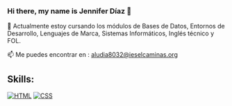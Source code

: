 ### Hi there, my name is Jennifer Díaz 👋

<!--
**diaz-jennifer/diaz-jennifer** is a ✨ _special_ ✨ repository because its `README.md` (this file) appears on your GitHub profile.-->

🌱 Actualmente estoy cursando los módulos de Bases de Datos, Entornos de Desarrollo, Lenguajes de Marca, Sistemas Informáticos, Inglés técnico y FOL.

📫 Me puedes encontrar en : aludia8032@ieselcaminas.org


## Skills:
[![HTML](https://img.shields.io/badge/HTML-3DDC84?style=for-the-badge&logo=HTML&logoColor=white&labelColor=101010)]()
[![CSS](https://img.shields.io/badge/CSS-0095D5?style=for-the-badge&logo=css&logoColor=white&labelColor=101010)]()
</br>
